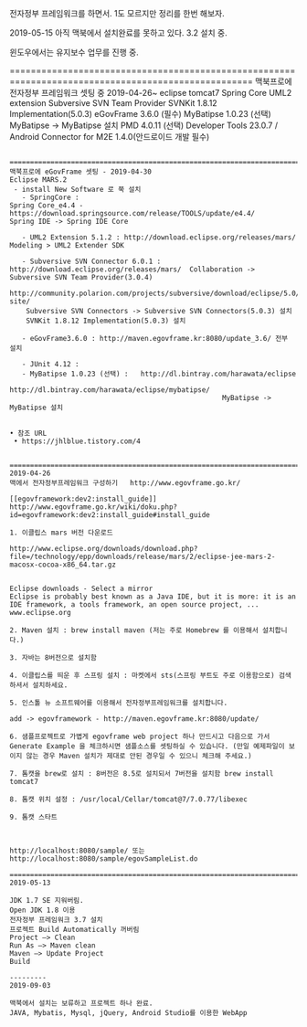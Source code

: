 전자정부 프레임워크를 하면서. 1도 모르지만 정리를 한번 해보자. 

2019-05-15 아직 맥북에서 설치완료를 못하고 있다. 3.2 설치 중. 

윈도우에서는 유지보수 업무를 진행 중. 


====================================================================================================
맥북프로에 전자정부 프레임워크 셋팅 중 2019-04-26~
eclipse
tomcat7
Spring Core
UML2 extension 
Subversive SVN Team Provider
SVNKit 1.8.12 Implementation(5.0.3) 
eGovFrame 3.6.0 (필수) 
MyBatipse 1.0.23 (선택)    MyBatipse -> MyBatipse 설치
PMD 4.0.11 (선택)
Developer Tools 23.0.7 / Android Connector for M2E 1.4.0(안드로이드 개발 필수)
~~~ ing

====================================================================================================
맥북프로에 eGovFrame 셋팅 - 2019-04-30
Eclipse MARS.2
 - install New Software 로 쭉 설치 
   - SpringCore :  
Spring Core_e4.4 - https://download.springsource.com/release/TOOLS/update/e4.4/
Spring IDE -> Spring IDE Core

   - UML2 Extension 5.1.2 : http://download.eclipse.org/releases/mars/  Modeling > UML2 Extender SDK  

   - Subversive SVN Connector 6.0.1 :  http://download.eclipse.org/releases/mars/  Collaboration -> Subversive SVN Team Provider(3.0.4)
     http://community.polarion.com/projects/subversive/download/eclipse/5.0/mars-site/
    Subversive SVN Connectors -> Subversive SVN Connectors(5.0.3) 설치
    SVNKit 1.8.12 Implementation(5.0.3) 설치 

   - eGovFrame3.6.0 : http://maven.egovframe.kr:8080/update_3.6/ 전부 설치

   - JUnit 4.12 : 
   - MyBatipse 1.0.23 (선택) :   http://dl.bintray.com/harawata/eclipse
                                                    http://dl.bintray.com/harawata/eclipse/mybatipse/
                                                    MyBatipse -> MyBatipse 설치


• 참조 URL
 • https://jhlblue.tistory.com/4


====================================================================================================
2019-04-26
맥에서 전자정부프레임워크 구성하기   http://www.egovframe.go.kr/

[[egovframework:dev2:install_guide]] http://www.egovframe.go.kr/wiki/doku.php?id=egovframework:dev2:install_guide#install_guide

1. 이클립스 mars 버전 다운로드

http://www.eclipse.org/downloads/download.php?file=/technology/epp/downloads/release/mars/2/eclipse-jee-mars-2-macosx-cocoa-x86_64.tar.gz


Eclipse downloads - Select a mirror
Eclipse is probably best known as a Java IDE, but it is more: it is an IDE framework, a tools framework, an open source project, ...
www.eclipse.org

2. Maven 설치 : brew install maven (저는 주로 Homebrew 를 이용해서 설치합니다.)

3. 자바는 8버전으로 설치함

4. 이클립스를 띄운 후 스프링 설치 : 마켓에서 sts(스프링 부트도 주로 이용함으로) 검색하셔서 설치하세요.

5. 인스톨 뉴 소프트웨어를 이용해서 전자정부프레임워크를 설치합니다.  

add -> egovframework - http://maven.egovframe.kr:8080/update/

6. 샘플프로젝트로 가볍게 egovframe web project 하나 만드시고 다음으로 가서 Generate Example 을 체크하시면 샘플소스를 셋팅하실 수 있습니다. (만일 예제파일이 보이지 않는 경우 Maven 설치가 제대로 안된 경우일 수 있으니 체크해 주세요.)

7. 톰캣을 brew로 설치 : 8버전은 8.5로 설치되서 7버전을 설치함 brew install tomcat7

8. 톰캣 위치 설정 : /usr/local/Cellar/tomcat@7/7.0.77/libexec 

9. 톰캣 스타트



http://localhost:8080/sample/ 또는 http://localhost:8080/sample/egovSampleList.do

====================================================================================================
2019-05-13

JDK 1.7 SE 지워버림.
Open JDK 1.8 이용
전자정부 프레임워크 3.7 설치
프로젝트 Build Automatically 꺼버림
Project –> Clean
Run As –> Maven clean
Maven –> Update Project
Build

---------
2019-09-03

맥북에서 설치는 보류하고 프로젝트 하나 완료.
JAVA, Mybatis, Mysql, jQuery, Android Studio를 이용한 WebApp



